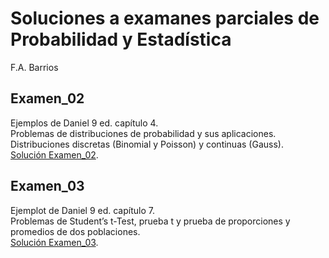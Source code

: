 Soluciones a examanes parciales de Probabilidad y Estadística
================
F.A. Barrios

## Examen_02  

Ejemplos de Daniel 9 ed. capítulo 4.  
Problemas de distribuciones de probabilidad y sus aplicaciones.
Distribuciones discretas (Binomial y Poisson) y continuas (Gauss).  
[Solución Examen_02](https://fabarrios.github.io/ProbEstad/Ejemplos/Examen_02.html).  


## Examen_03  

Ejemplot de Daniel 9 ed. capítulo 7.  
Problemas de Student’s t-Test, prueba t y prueba de proporciones y
promedios de dos poblaciones.  
[Solución Examen_03](https://fabarrios.github.io/ProbEstad/Ejemplos/Examen_03.html).  
